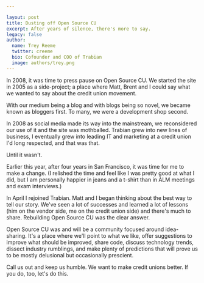 ```yaml
---

layout: post
title: Dusting off Open Source CU
excerpt: After years of silence, there's more to say.
legacy: false
author:
  name: Trey Reeme
  twitter: creeme
  bio: Cofounder and COO of Trabian
  image: authors/trey.png
---
```


In 2008, it was time to press pause on Open Source CU. We started the site in 2005 as a side-project; a place where Matt, Brent and I could say what we wanted to say about the credit union movement.

With our medium being a blog and with blogs being so novel, we became known as bloggers first. To many, we were a development shop second.

In 2008 as social media made its way into the mainstream, we reconsidered our use of it and the site was mothballed. Trabian grew into new lines of business, I eventually grew into leading IT and marketing at a credit union I'd long respected, and that was that.

Until it wasn't.

Earlier this year, after four years in San Francisco, it was time for me to make a change. (I relished the time and feel like I was pretty good at what I did, but I am personally happier in jeans and a t-shirt than in ALM meetings and exam interviews.)

In April I rejoined Trabian. Matt and I began thinking about the best way to tell our story. We've seen a lot of successes and learned a lot of lessons (him on the vendor side, me on the credit union side) and there's much to share. Rebuilding Open Source CU was the clear answer.

Open Source CU was and will be a community focused around idea-sharing. It's a place where we'll point to what we like, offer suggestions to improve what should be improved, share code, discuss technology trends, dissect industry rumblings, and make plenty of predictions that will prove us to be mostly delusional but occasionally prescient.

Call us out and keep us humble. We want to make credit unions better. If you do, too, let's do this.
